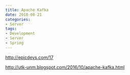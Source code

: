 ```yaml
---
title: Apache Kafka
date: 2018-08-21
categories:
- Server
tags:
- Development
- Server
- Spring
---
```




http://epicdevs.com/17

http://utk-unm.blogspot.com/2016/10/apache-kafka.html

